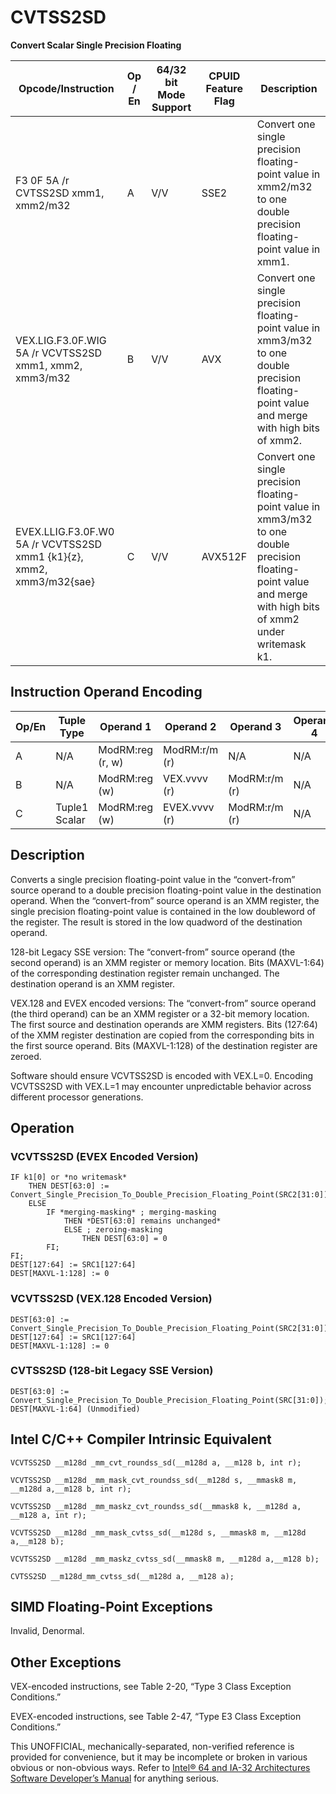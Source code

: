 # CVTSS2SD

**Convert Scalar Single Precision Floating**

| Opcode/Instruction                                                   | Op / En | 64/32 bit Mode Support | CPUID Feature Flag | Description                                                                                                                                                     |
| -------------------------------------------------------------------- | ------- | ---------------------- | ------------------ | --------------------------------------------------------------------------------------------------------------------------------------------------------------- |
| F3 0F 5A /r CVTSS2SD xmm1, xmm2/m32                                  | A       | V/V                    | SSE2               | Convert one single precision floating-point value in xmm2/m32 to one double precision floating-point value in xmm1.                                             |
| VEX.LIG.F3.0F.WIG 5A /r VCVTSS2SD xmm1, xmm2, xmm3/m32               | B       | V/V                    | AVX                | Convert one single precision floating-point value in xmm3/m32 to one double precision floating-point value and merge with high bits of xmm2.                    |
| EVEX.LLIG.F3.0F.W0 5A /r VCVTSS2SD xmm1 {k1}{z}, xmm2, xmm3/m32{sae} | C       | V/V                    | AVX512F            | Convert one single precision floating-point value in xmm3/m32 to one double precision floating-point value and merge with high bits of xmm2 under writemask k1. |

## Instruction Operand Encoding

| Op/En | Tuple Type    | Operand 1        | Operand 2     | Operand 3     | Operand 4 |
| ----- | ------------- | ---------------- | ------------- | ------------- | --------- |
| A     | N/A           | ModRM:reg (r, w) | ModRM:r/m (r) | N/A           | N/A       |
| B     | N/A           | ModRM:reg (w)    | VEX.vvvv (r)  | ModRM:r/m (r) | N/A       |
| C     | Tuple1 Scalar | ModRM:reg (w)    | EVEX.vvvv (r) | ModRM:r/m (r) | N/A       |

## Description

Converts a single precision floating-point value in the “convert-from” source operand to a double precision floating-point value in the destination operand. When the “convert-from” source operand is an XMM register, the single precision floating-point value is contained in the low doubleword of the register. The result is stored in the low quadword of the destination operand.

128-bit Legacy SSE version: The “convert-from” source operand (the second operand) is an XMM register or memory location. Bits (MAXVL-1:64) of the corresponding destination register remain unchanged. The destination operand is an XMM register.

VEX.128 and EVEX encoded versions: The “convert-from” source operand (the third operand) can be an XMM register or a 32-bit memory location. The first source and destination operands are XMM registers. Bits (127:64) of the XMM register destination are copied from the corresponding bits in the first source operand. Bits (MAXVL-1:128) of the destination register are zeroed.

Software should ensure VCVTSS2SD is encoded with VEX.L=0. Encoding VCVTSS2SD with VEX.L=1 may encounter unpredictable behavior across different processor generations.

## Operation

### VCVTSS2SD (EVEX Encoded Version)

```
IF k1[0] or *no writemask*
    THEN DEST[63:0] := Convert_Single_Precision_To_Double_Precision_Floating_Point(SRC2[31:0]);
    ELSE
        IF *merging-masking* ; merging-masking
            THEN *DEST[63:0] remains unchanged*
            ELSE ; zeroing-masking
                THEN DEST[63:0] = 0
        FI;
FI;
DEST[127:64] := SRC1[127:64]
DEST[MAXVL-1:128] := 0

```

### VCVTSS2SD (VEX.128 Encoded Version)

```
DEST[63:0] := Convert_Single_Precision_To_Double_Precision_Floating_Point(SRC2[31:0])
DEST[127:64] := SRC1[127:64]
DEST[MAXVL-1:128] := 0

```

### CVTSS2SD (128-bit Legacy SSE Version)

```
DEST[63:0] := Convert_Single_Precision_To_Double_Precision_Floating_Point(SRC[31:0]);
DEST[MAXVL-1:64] (Unmodified)

```

## Intel C/C++ Compiler Intrinsic Equivalent

```
VCVTSS2SD __m128d _mm_cvt_roundss_sd(__m128d a, __m128 b, int r);

```

```
VCVTSS2SD __m128d _mm_mask_cvt_roundss_sd(__m128d s, __mmask8 m, __m128d a,__m128 b, int r);

```

```
VCVTSS2SD __m128d _mm_maskz_cvt_roundss_sd(__mmask8 k, __m128d a, __m128 a, int r);

```

```
VCVTSS2SD __m128d _mm_mask_cvtss_sd(__m128d s, __mmask8 m, __m128d a,__m128 b);

```

```
VCVTSS2SD __m128d _mm_maskz_cvtss_sd(__mmask8 m, __m128d a,__m128 b);

```

```
CVTSS2SD __m128d_mm_cvtss_sd(__m128d a, __m128 a);

```

## SIMD Floating-Point Exceptions

Invalid, Denormal.

## Other Exceptions

VEX-encoded instructions, see Table 2-20, “Type 3 Class Exception Conditions.”

EVEX-encoded instructions, see Table 2-47, “Type E3 Class Exception Conditions.”

This UNOFFICIAL, mechanically-separated, non-verified reference is provided for convenience, but it may be
incomplete or broken in various obvious or non-obvious
ways. Refer to [Intel® 64 and IA-32 Architectures Software Developer’s Manual](https://software.intel.com/en-us/download/intel-64-and-ia-32-architectures-sdm-combined-volumes-1-2a-2b-2c-2d-3a-3b-3c-3d-and-4) for anything serious.
